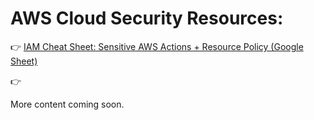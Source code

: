 # AWS Cloud Security Resources:


👉 [IAM Cheat Sheet: Sensitive AWS Actions + Resource Policy (Google Sheet)](https://docs.google.com/spreadsheets/d/1WXnPgT-kyhPXahYjMHV-rryPCRqTlqFBv9RKoMcf3dU/edit?usp=sharing)

👉 

More content coming soon.

